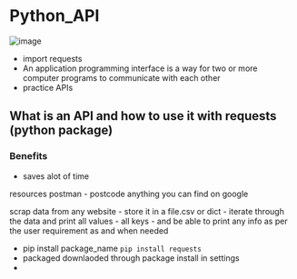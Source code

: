 # Python_API

![image](https://user-images.githubusercontent.com/104793540/183609561-eff415ca-4948-4b8e-9565-d4bad170c584.png)



- import requests
- An application programming interface is a way for two or more computer programs to communicate with each other
- practice APIs

## What is an API and how to use it with requests (python package)

### Benefits 
- saves alot of time 


resources postman - postcode anything you can find on google

scrap data from any website - store it in a file.csv or dict - iterate through the data and print all values - all keys - and be able to print any info as per the user requirement as and when needed


- pip install package_name `pip install requests`
- packaged downlaoded through package install in settings 
- 